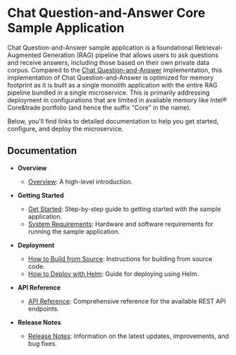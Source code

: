 # Chat Question-and-Answer Core Sample Application

Chat Question-and-Answer sample application is a foundational Retrieval-Augmented Generation (RAG) pipeline that allows users to ask questions and receive answers, including those based on their own private data corpus. Compared to the [Chat Question-and-Answer](../chat-question-and-answer/) implementation, this implementation of Chat Question-and-Answer is optimized for memory footprint as it is built as a single monolith application with the entire RAG pipeline bundled in a single microservice. This is primarily addressing deployment in configurations that are limited in available memory like Intel® Core&trade portfolio (and hence the suffix "Core" in the name). 

Below, you'll find links to detailed documentation to help you get started, configure, and deploy the microservice.

## Documentation

- **Overview**
  - [Overview](docs/user-guide/overview.md): A high-level introduction.  

- **Getting Started**
  - [Get Started](docs/user-guide/get-started.md): Step-by-step guide to getting started with the sample application.
  - [System Requirements](docs/user-guide/system-requirements.md): Hardware and software requirements for running the sample application.

- **Deployment**
  - [How to Build from Source](docs/user-guide/build-from-source.md): Instructions for building from source code.
  - [How to Deploy with Helm](docs/user-guide/deploy-with-helm.md): Guide for deploying using Helm.

- **API Reference**
  - [API Reference](docs/user-guide/api-reference.md): Comprehensive reference for the available REST API endpoints.

- **Release Notes**
  - [Release Notes](docs/user-guide/release-notes.md): Information on the latest updates, improvements, and bug fixes.


